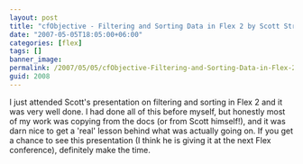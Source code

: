 ```yaml
---
layout: post
title: "cfObjective - Filtering and Sorting Data in Flex 2 by Scott Stroz"
date: "2007-05-05T18:05:00+06:00"
categories: [flex]
tags: []
banner_image: 
permalink: /2007/05/05/cfObjective-Filtering-and-Sorting-Data-in-Flex-2-by-Scott-Stroz
guid: 2008
---
```


I just attended Scott's presentation on filtering and sorting in Flex 2 and it was very well done. I had done all of this before myself, but honestly most of my work was copying from the docs (or from Scott himself!), and it was darn nice to get a 'real' lesson behind what was actually going on. If you get a chance to see this presentation (I think he is giving it at the next Flex conference), definitely make the time.